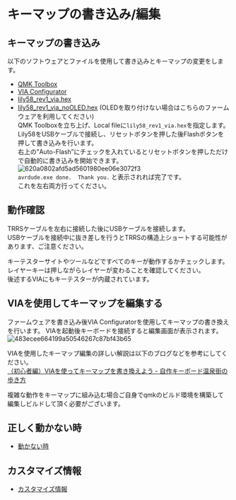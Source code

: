 # キーマップの書き込み/編集

## キーマップの書き込み
以下のソフトウェアとファイルを使用して書き込みとキーマップの変更をします。
* [QMK Toolbox](https://github.com/qmk/qmk_toolbox/releases)  
* [VIA Configurator](https://github.com/the-via/releases/releases/)
* [lily58_rev1_via.hex](https://drive.google.com/file/d/1pNQqg-wFip-hwCnLi7aFFjNfxRyyM5Q5/view?usp=sharing)  
* [lily58_rev1_via_noOLED.hex](https://drive.google.com/file/d/19CiNewbTT1lCRrP8-DUQJo7VaEKvU591/view?usp=sharing) (OLEDを取り付けない場合はこちらのファームウェアを利用してください)  
QMK Toolboxを立ち上げ、Local fileに`lily58_rev1_via.hex`を指定します。    
Lily58をUSBケーブルで接続し、リセットボタンを押した後Flashボタンを押して書き込みを行います。  
右上の”Auto-Flash”にチェックを入れているとリセットボタンを押しただけで自動的に書き込みを開始できます。  
![620a0802afd5ad5601980ee06e3072f3](https://user-images.githubusercontent.com/6285554/90002333-7f473180-dccd-11ea-9869-1cee90a5098c.png)  
`avrdude.exe done.  Thank you.`
と表示されれば完了です。  
これを左右両方行ってください。

## 動作確認
TRRSケーブルを左右に接続した後にUSBケーブルを接続します。  
USBケーブルを接続中に抜き差しを行うとTRRSの構造上ショートする可能性があります、ご注意ください。  
  
キーテスターサイトやツールなどですべてのキーが動作するかチェックします。  
レイヤーキーは押しながらレイヤーが変わることを確認してください。  
後述するVIAにもキーテスターが内蔵されています。  

## VIAを使用してキーマップを編集する
ファームウェアを書き込み後VIA Configuratorを使用してキーマップの書き換えを行います。
VIAを起動後キーボードを接続すると編集画面が表示されます。  
![483ecee664199a50546267c87bf43b65](https://user-images.githubusercontent.com/6285554/89755605-f2f50d00-db1a-11ea-9c02-7f7ee96179a9.png)  


VIAを使用したキーマップ編集の詳しい解説は以下のブログなどを参考にしてください。  
[（初心者編）VIAを使ってキーマップを書き換えよう - 自作キーボード温泉街の歩き方](https://salicylic-acid3.hatenablog.com/entry/via-manual)

複雑な動作をキーマップに組み込む場合ご自身でqmkのビルド環境を構築して編集しビルドして頂く必要がございます。  

## 正しく動かない時
 - [動かない時](help.md)

## カスタマイズ情報
 - [カスタマイズ情報](customize.md)